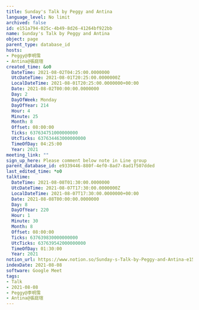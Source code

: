 ```yaml
---
title: Sunday's Talk by Peggy and Antina
language_level: No limit
archived: false
id: e151a794-025c-4b49-8d26-41264bf922bb
name: Sunday's Talk by Peggy and Antina
object: page
parent_type: database_id
hosts:
- Peggy@李明霈
- Antina@張庭瑄
created_time: &o0
  DateTime: 2021-08-02T04:25:00.0000000
  UtcDateTime: 2021-08-01T20:25:00.0000000Z
  LocalDateTime: 2021-08-01T20:25:00.0000000+00:00
  Date: 2021-08-02T00:00:00.0000000
  Day: 2
  DayOfWeek: Monday
  DayOfYear: 214
  Hour: 4
  Minute: 25
  Month: 8
  Offset: 08:00:00
  Ticks: 637634751000000000
  UtcTicks: 637634463000000000
  TimeOfDay: 04:25:00
  Year: 2021
meeting_link: ""
sign_up_here: Please comment below note in Line group
parent_database_id: e9339446-880f-4ef0-8ad7-8ad1f507dded
last_edited_time: *o0
talktime:
  DateTime: 2021-08-08T01:30:00.0000000
  UtcDateTime: 2021-08-07T17:30:00.0000000Z
  LocalDateTime: 2021-08-07T17:30:00.0000000+00:00
  Date: 2021-08-08T00:00:00.0000000
  Day: 8
  DayOfYear: 220
  Hour: 1
  Minute: 30
  Month: 8
  Offset: 08:00:00
  Ticks: 637639830000000000
  UtcTicks: 637639542000000000
  TimeOfDay: 01:30:00
  Year: 2021
notion_url: https://www.notion.so/Sunday-s-Talk-by-Peggy-and-Antina-e151a794025c4b498d2641264bf922bb
indexDate: 2021-08-08
software: Google Meet
tags:
- Talk
- 2021-08-08
- Peggy@李明霈
- Antina@張庭瑄
---
```







